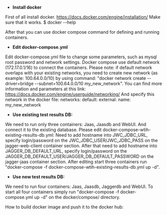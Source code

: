 * <b>Install docker</b>

First of all install docker. https://docs.docker.com/engine/installation/
Make sure that it works. $ docker --help

After that you can use docker compose command for defining and running containers.

 * <b>Edit docker-compose.yml</b>

Edit docker-compose.yml file to change some parameters, such as mysql root password and network settings.
Docker compose use default network (172.17.0.1/16) to connect the containers.
Please note: if default network overlaps with your existing networks, you need to create new network (as example: 100.64.0.0/10) by using command:
"docker network create --driver=bridge --subnet=100.64.0.0/10 my_new_network". You can find more information and parameters at this link: https://docs.docker.com/engine/userguide/networking/
And specify this network in the docker file:
networks:
  default:
    external:
      name: my_new_network

 * <b>Use existing test results DB: </b>

We need to run only three containers: Jaas, Jaasdb and WebUI. And connect it to the existing database.
Please edit docker-compose-wtih-existing-results-db.yml:
Need to add hostname into JWC_JDBC_URL, specify login/password on the JWC_JDBC_USER/JWC_JDBC_PASS on the jagger-web-client container section.
After that need to add hostname into JAGGER_DB_DEFAULT_URL, specify login/password on the JAGGER_DB_DEFAULT_USER/JAGGER_DB_DEFAULT_PASSWORD on the jagger-jaas container section.
After editing start three containers run "docker-compose -f docker-compose-wtih-existing-results-db.yml up -d".

 * <b>Use new test results DB: </b>

We need to run four containers: Jaas, Jaasdb, Jaggerdb and WebUI.
To start all four containers simply run "docker-compose -f docker-compose.yml up -d" on the docker/compose/ directory.

How to build docker image and push it to the docker hub:
